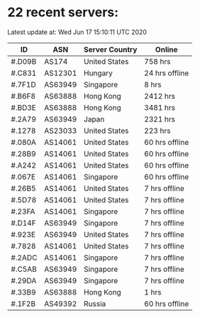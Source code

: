 # 22 recent servers:

Latest update at: Wed Jun 17 15:10:11 UTC 2020

| ID | ASN | Server Country | Online |
| -- | --- | -------------- | ------ |
| #.D09B | AS174 | United States | 758 hrs |
| #.C831 | AS12301 | Hungary | 24 hrs offline |
| #.7F1D | AS63949 | Singapore | 8 hrs |
| #.B6F8 | AS63888 | Hong Kong | 2412 hrs |
| #.BD3E | AS63888 | Hong Kong | 3481 hrs |
| #.2A79 | AS63949 | Japan | 2321 hrs |
| #.1278 | AS23033 | United States | 223 hrs |
| #.080A | AS14061 | United States | 60 hrs offline |
| #.28B9 | AS14061 | United States | 60 hrs offline |
| #.A242 | AS14061 | United States | 60 hrs offline |
| #.067E | AS14061 | Singapore | 60 hrs offline |
| #.26B5 | AS14061 | United States | 7 hrs offline |
| #.5D78 | AS14061 | United States | 7 hrs offline |
| #.23FA | AS14061 | Singapore | 7 hrs offline |
| #.D14F | AS63949 | Singapore | 7 hrs offline |
| #.923E | AS63949 | United States | 7 hrs offline |
| #.7828 | AS14061 | United States | 7 hrs offline |
| #.2ADC | AS14061 | Singapore | 7 hrs offline |
| #.C5AB | AS63949 | Singapore | 7 hrs offline |
| #.29DA | AS63949 | Singapore | 7 hrs offline |
| #.33B9 | AS63888 | Hong Kong | 1 hrs |
| #.1F2B | AS49392 | Russia | 60 hrs offline |


